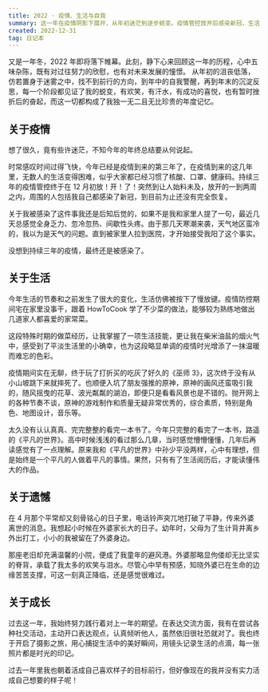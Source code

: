 ```yaml
---
title: 2022 · 疫情、生活与自我
summary: 这一年在疫情阴影下展开，从年初迷茫到逐步蜕变。疫情管控放开后感染新冠，生活节奏因疫放缓，学会做菜，畅玩游戏，读完《平凡的世界》。外婆离世成遗憾，在表达交流与摄影上努力成长，虽未达成理想模样，但仍坚定前行。
created: 2022-12-31
tag: 日记本
---
```


又是一年冬，2022 年即将落下帷幕。此刻，静下心来回顾这一年的历程，心中五味杂陈，既有对过往努力的欣慰，也有对未来发展的憧憬。
从年初的沮丧低落，仿若置身于迷雾之中，找不到前行的方向，到年中的自我警醒，再到年末的沉淀反思，每一个阶段都见证了我的蜕变，有欢笑，有汗水，有成功的喜悦，也有暂时挫折后的奋起，而这一切都构成了我独一无二且无比珍贵的年度记忆。

## 关于疫情

想了很久，竟有些许迷茫，不知今年的年终总结要从何说起。

时常感叹时间过得飞快，今年已经是疫情到来的第三年了，在疫情到来的这几年里，无数人的生活变得困难，似乎大家都已经习惯了核酸、口罩、健康码。持续三年的疫情管控终于在 12 月初放！开！了！突然到让人始料未及，放开的一到两周之内，周围的人包括我自己都感染了新冠，到目前为止还没有完全恢复。

关于我被感染了这件事我还是后知后觉的，如果不是我和家里人提了一句，最近几天总感觉全身乏力、忽冷忽热、间歇性头疼。由于那几天寒潮来袭，天气地区蛮冷的，我以为是天气的问题。直到被家里人拉到医院，才开始接受我阳了这个事实。

没想到持续三年的疫情，最终还是被感染了。

## 关于生活

今年生活的节奏和之前发生了很大的变化，生活仿佛被按下了慢放键。疫情防控期间宅在家里没事干，跟着 HowToCook 学了不少菜的做法，能够较为熟练地做出几道家人都喜爱的家常菜。

这段特殊时期的做菜经历，让我掌握了一项生活技能，更让我在柴米油盐的烟火气中，感受到了平淡生活里的小确幸，也为这段略显单调的疫情时光增添了一抹温暖而难忘的色彩。

疫情期间实在无聊，终于玩了打折买的吃灰了好久的《巫师 3》，这次终于没有从小山坡跳下来就摔死了。也顺便入坑了朋友强推的原神，原神的画风还蛮吸引我的，随风摇曳的花草、波光粼粼的湖泊，即便只是看看风景也是不错的。抛开网上的各种节奏不谈，原神的游戏制作和质量无疑非常优秀的，综合素质，特别是角色、地图设计，音乐等。

太久没有认认真真、完完整整的看完一本书了。今年只完整的看完了一本书，路遥的《平凡的世界》。高中时候浅浅的看过那么几章，当时感觉懵懵懂懂，几年后再读感觉有了一点理解。原来我和《平凡的世界》中孙少平没两样，心中有理想，但是始终是一个平凡的人做着平凡的事情。果然，只有有了生活阅历后，才能读懂伟大的作品。

## 关于遗憾

在 4 月那个平常却又刻骨铭心的日子里，电话铃声突兀地打破了平静，传来外婆离世的消息。我想起小时候在外婆家长大的日子。幼年时，父母为了生计背井离乡外出打工，小小的我被留在了外婆身边。

那座老旧却充满温馨的小院，便成了我童年的避风港。外婆那略显佝偻却无比坚实的脊背，承载了我太多的欢笑与泪水。尽管心中早有预感，知晓外婆已在生命的边缘苦苦支撑，可这一刻真正降临，还是感觉很难过。

## 关于成长

过去这一年，我始终努力践行着对上一年的期望。在表达交流方面，我有在尝试各种社交活动，主动开口表达观点，认真倾听他人，虽然依旧很社恐就对了。我也终于开启了摄影之旅，用心捕捉生活中的美好瞬间，用镜头记录生活的点滴，每一张照片都是时光的印记。

过去一年里我也朝着活成自己喜欢样子的目标前行，但好像现在的我并没有实力活成自己想要的样子呢！
